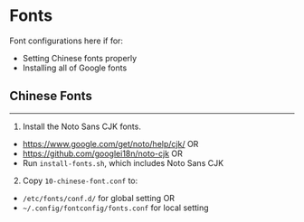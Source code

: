# Fonts

Font configurations here if for:

  - Setting Chinese fonts properly
  - Installing all of Google fonts

## Chinese Fonts

---

1. Install the Noto Sans CJK fonts.
  - https://www.google.com/get/noto/help/cjk/ OR
  - https://github.com/googlei18n/noto-cjk OR
  - Run `install-fonts.sh`, which includes Noto Sans CJK
2. Copy `10-chinese-font.conf` to:
  - `/etc/fonts/conf.d/` for global setting OR
  - `~/.config/fontconfig/fonts.conf` for local setting
